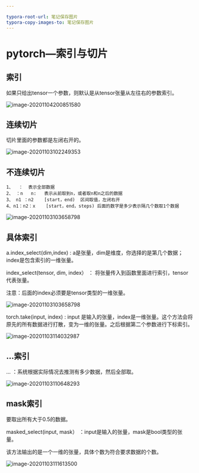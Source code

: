 ```yaml
---

typora-root-url: 笔记保存图片
typora-copy-images-to: 笔记保存图片
---
```


# pytorch—索引与切片

## 索引

如果只给出tensor一个参数，则默认是从tensor张量从左往右的参数索引。

![image-20201104200851580](/image-20201104200851580.png)



## 连续切片

切片里面的参数都是左闭右开的。

![image-20201103102249353](/image-20201103102249353.png)

## 不连续切片

```
1、  ：  表示全部数据
2、 ：n   n:   表示从前取到n，或者取n和n之后的数据
3、 n1 ：n2    [start，end)  区间取值，左闭右开
4、n1：n2：x    [start，end，steps) 后面的数字是多少表示隔几个数取1个数据
```

![image-20201103103658798](/image-20201103103658798.png)



## 具体索引

a.index_select(dim,index)  :  a是张量，dim是维度，你选择的是第几个数据；index是包含索引的一维张量。

 index_select(tensor, dim, index）  ： 将张量传入到函数里面进行索引，tensor代表张量。

注意：后面的index必须要是tensor类型的一维张量。

![image-20201103103658798](/image-20201103103658798-1604491637210.png)

torch.take(input, index)  :  input  是输入的张量，index是一维张量。这个方法会将原先的所有数据进行打散，变为一维的张量。之后根据第二个参数进行下标索引。

![image-20201103114032987](/image-20201103114032987.png)



## ...索引

...   ：系统根据实际情况去推测有多少数据，然后全部取。

![image-20201103110648293](/image-20201103110648293.png)

## mask索引

要取出所有大于0.5的数据。

masked_select(input, mask） ：input是输入的张量，mask是bool类型的张量。

该方法输出的是一个一维的张量，具体个数为符合要求数据的个数。

![image-20201103111613500](/image-20201103111613500.png)





